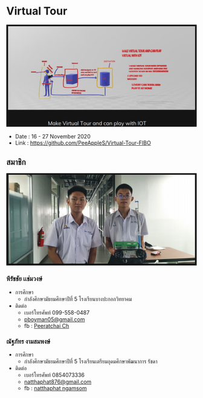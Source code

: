 # Virtual Tour

![System Overview](src/System%20Overview%20-%202020-11-30%20A.png)

- Date : 16 - 27 November 2020
- Link : https://github.com/PeeAppleS/Virtual-Tour-FIBO

## สมาชิก

![Member](src/Member%20-%202020-11-30%20A.png)

### พีรัชชัย เเช่มวงษ์

- การศึกษา
  - กำลังศึกษามัธยมศึกษาปีที่ 5 โรงเรียนบางปะกอกวิทยาคม
- ติดต่อ
  - เบอร์โทรศัพท์ 099-558-0487
  - pboyman05@gmail.com
  - fb : [Peeratchai Ch](https://www.facebook.com/peeratchai.ch)
  
### ณัฐภัทร งามสมพงษ์

- การศึกษา
  - กำลังศึกษามัธยมศึกษาปีที่ 5 โรงเรียนเตรียมอุดมศึกษาพัฒนาการ รัชดา
- ติดต่อ
  - เบอร์โทรศัพท์ 0854073336
  - natthaphat876@gmail.com
  - fb : [natthaphat ngamsom](https://www.facebook.com/peeratchai.ch)